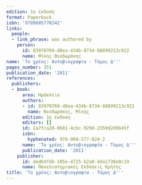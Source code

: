 ```yaml
---
edition: 1η έκδοση
format: Paperback
isbn: '9789605770242'
links:
  people:
  - link_phrase: was authored by
    person:
      id: 83970769-d8ea-434b-8734-88899213c922
      name: Μίκης Θεοδωράκης
name: 'Το χρέος: Αυτοβιογραφία - Τόμος Δ'''
pages_number: 351
publication_date: '2011'
references:
  publishers:
  - book:
      area: Ηράκλειο
      authors:
      - id: 83970769-d8ea-434b-8734-88899213c922
        name: Θεοδωράκης, Μίκης
      edition: 1η έκδοση
      editors: []
      id: 2a7fca28-0b81-4cbc-929d-2359d2d9b45f
      isbn:
        hyphenated: 978-960-577-024-2
      name: 'Το χρέος: Αυτοβιογραφία - Τόμος Δ'''
      publication_date: '2011'
    publisher:
      id: ded64fdb-185e-4725-b2a0-4da1738e0c19
      name: Πανεπιστημιακές Εκδόσεις Κρήτης
title: 'Το χρέος: Αυτοβιογραφία - Τόμος Δ'''
---
```



